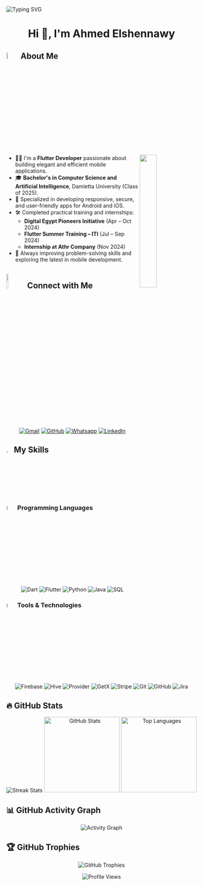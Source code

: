<p align="left">
  <img src="https://readme-typing-svg.demolab.com/?lines=Welcome+to+My+GitHub+Profile!;&font=Fira%20Code&width=400&height=50&duration=4000&pause=1000" alt="Typing SVG">
</p>

<h1 align="center">Hi 👋, I'm Ahmed Elshennawy</h1>

## <img src="https://i.pinimg.com/originals/3f/7e/4e/3f7e4eff7c96e9fe4b8b4b1ff3f7bdb5.gif" width="6.5%"> About Me

<img align="right" src="https://github.com/7oSkaaa/7oSkaaa/blob/main/Images/Right_Side.gif?raw=true" width=30%>

- 👨‍💻 I'm a **Flutter Developer** passionate about building elegant and efficient mobile applications.
- 🎓 **Bachelor's in Computer Science and Artificial Intelligence**, Damietta University (Class of 2025).
- 📱 Specialized in developing responsive, secure, and user-friendly apps for Android and iOS.
- 🛠️ Completed practical training and internships:
  - **Digital Egypt Pioneers Initiative** (Apr – Oct 2024)
  - **Flutter Summer Training – ITI** (Jul – Sep 2024)
  - **Internship at Athr Company** (Nov 2024)
- 🚀 Always improving problem-solving skills and exploring the latest in mobile development.

## <img src="https://github.com/7oSkaaa/7oSkaaa/blob/main/Images/Connect-with-me.gif?raw=true" width="10%"> Connect with Me

<p align="center">
  <a href="https://mail.google.com/mail/?view=cm&fs=1&to=ahmedlshennawy10@gmail.com"><img src="https://img.shields.io/badge/Gmail-%23EA4335.svg?style=plastic&logo=gmail&logoColor=white" alt="Gmail"/></a>
  <a href="https://github.com/Ahmed-Elshennawy"><img src="https://img.shields.io/badge/GitHub-%23181717.svg?style=plastic&logo=github&logoColor=white" alt="GitHub"/></a>
  <a href="https://wa.me/201093757296"><img src="https://img.shields.io/badge/WhatsApp-%2325D366.svg?style=plastic&logo=whatsapp&logoColor=white" alt="Whatsapp"/></a>
  <a href="https://www.linkedin.com/in/ahmed-elshennawy-6bb277247/"><img src="https://img.shields.io/badge/LinkedIn-%230A66C2.svg?style=plastic&logo=linkedin&logoColor=white" alt="LinkedIn"/></a>
</p>

## <img src="https://media2.giphy.com/media/QssGEmpkyEOhBCb7e1/giphy.gif?cid=ecf05e47a0n3gi1bfqntqmob8g9aid1oyj2wr3ds3mg700bl&rid=giphy.gif" width="3%"> My Skills

### <img src="https://media.giphy.com/media/v1.Y2lkPTc5MGI3NjExOHg2Zm84aXY1YmduZjd3Nm9haTRuYml2cGVjdTJ5dXU2cGx5cmFtbSZlcD12MV9naWZzX3NlYXJjaCZjdD1n/kH1DBk2Fz6VjvyxhvY/giphy.gif" width=5%> Programming Languages

<p align="center"> 
  <img alt="Dart" src="https://img.shields.io/badge/Dart-%230175C2.svg?style=plastic&logo=dart&logoColor=white">
  <img alt="Flutter" src="https://img.shields.io/badge/Flutter-%2302569B.svg?style=plastic&logo=flutter&logoColor=white">
  <img alt="Python" src="https://img.shields.io/badge/Python-%2314354C.svg?style=plastic&logo=python&logoColor=white">
  <img alt="Java" src="https://img.shields.io/badge/Java-%23ED8B00.svg?style=plastic&logo=java&logoColor=white">
  <img alt="SQL" src="https://img.shields.io/badge/SQL-%234479A1.svg?style=plastic&logo=mysql&logoColor=white">
</p>

### <img src="https://github.com/7oSkaaa/7oSkaaa/blob/main/Images/Software_Tools.gif?raw=true" width=5%> Tools & Technologies

<p align="center">
  <img alt="Firebase" src="https://img.shields.io/badge/Firebase-%23FFCA28.svg?style=plastic&logo=firebase&logoColor=black"/>
  <img alt="Hive" src="https://img.shields.io/badge/Hive-%23FFC107.svg?style=plastic&logo=hive&logoColor=black"/>
  <img alt="Provider" src="https://img.shields.io/badge/Provider-%234285F4.svg?style=plastic"/>
  <img alt="GetX" src="https://img.shields.io/badge/GetX-%23E91E63.svg?style=plastic"/>
  <img alt="Stripe" src="https://img.shields.io/badge/Stripe-%230055FF.svg?style=plastic&logo=stripe&logoColor=white"/>
  <img alt="Git" src="https://img.shields.io/badge/Git-%23F05033.svg?style=plastic&logo=git&logoColor=white">
  <img alt="GitHub" src="https://img.shields.io/badge/GitHub-%23181717.svg?style=plastic&logo=github&logoColor=white">
  <img alt="Jira" src="https://img.shields.io/badge/Jira-%230A66C2.svg?style=plastic&logo=jira&logoColor=white"/>
</p>

## 🔥 GitHub Stats

<p align="center">
  <img src="https://github-readme-streak-stats.herokuapp.com?user=Ahmed-Elshennawy&theme=tokyonight&hide_border=false" alt="Streak Stats"/>
  <img src="https://github-readme-stats.vercel.app/api?username=Ahmed-Elshennawy&show_icons=true&theme=tokyonight&hide_border=false" alt="GitHub Stats" height="200"/>
  <img src="https://github-readme-stats.vercel.app/api/top-langs/?username=Ahmed-Elshennawy&layout=compact&theme=tokyonight&hide_border=false" alt="Top Languages" height="200"/>
</p>

## 📊 GitHub Activity Graph

<p align="center">
  <img src="https://github-readme-activity-graph.vercel.app/graph?username=Ahmed-Elshennawy&theme=tokyonight&bg_color=1a1b27&color=aa82d9&line=628edb&point=64bfaf&area=true&hide_border=true" alt="Activity Graph"/>
</p>

## 🏆 GitHub Trophies

<p align="center">
  <img src="https://github-profile-trophy.vercel.app/?username=Ahmed-Elshennawy&theme=onedark&no-frame=true&margin-w=15&margin-h=15" alt="GitHub Trophies"/>
</p>

<p align="center">
  <img src="https://komarev.com/ghpvc/?username=Ahmed-Elshennawy&color=58A6FF&style=for-the-badge" alt="Profile Views"/>
</p>
